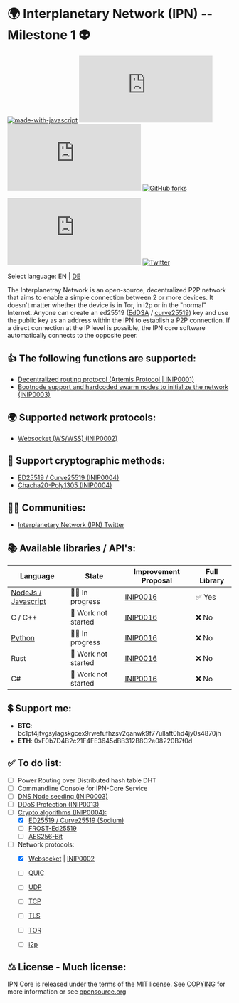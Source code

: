 # 🌍 **Interplanetary Network (IPN) -- Milestone 1** 👽

[![made-with-javascript](https://img.shields.io/badge/Made%20with-JavaScript-1f425f.svg)](https://www.javascript.com)
[![GitHub branches](https://badgen.net/github/branches/Naereen/Strapdown.js)](https://github.com/fluffelpuff/ipncore/)
[![GitHub commits](https://badgen.net/github/commits/Naereen/Strapdown.js)](https://github.com/fluffelpuff/ipncore/commit/)
[![GitHub forks](https://img.shields.io/github/forks/Naereen/StrapDown.js.svg?style=social&label=Fork&maxAge=2592000)](https://github.com/fluffelpuff/ipncore/network/)

[![GitHub license](https://badgen.net/github/license/Naereen/Strapdown.js)](https://github.com/Naereen/StrapDown.js/blob/master/LICENSE)
[![Twitter](https://badgen.net/badge/icon/twitter?icon=twitter&label)](https://twitter.com/fluffelpuffcode)



Select language: EN | [DE](./README_eu_DE.md)

The Interplanetray Network is an open-source, decentralized P2P network that aims to enable a simple connection between 2 or more devices. It doesn't matter whether the device is in Tor, in i2p or in the "normal" Internet. Anyone can create an ed25519 ([EdDSA](https://en.wikipedia.org/wiki/EdDSA) / [curve25519](https://en.wikipedia.org/wiki/Curve25519)) key and use the public key as an address within the IPN to establish a P2P connection. If a direct connection at the IP level is possible, the IPN core software automatically connects to the opposite peer.


## 👍 **The following functions are supported:**
- [Decentralized routing protocol (Artemis Protocol | INIP0001)](https://github.com/fluffelpuff/ipncore/blob/main/inips/inip_0001_de.mediawiki)
- [Bootnode support and hardcoded swarm nodes to initialize the network (INIP0003)](https://github.com/fluffelpuff/ipncore/blob/main/inips/inip_0003_de.mediawiki)


## 🌍 **Supported network protocols:**
- [Websocket (WS/WSS) (INIP0002)](https://github.com/fluffelpuff/ipncore/blob/main/inips/inip_0002_de.mediawiki)


## 🔐 **Support cryptographic methods:**
- [ED25519 / Curve25519 (INIP0004)](https://github.com/fluffelpuff/ipncore/blob/main/inips/inip_0004_de.mediawiki)
- [Chacha20-Poly1305 (INIP0004)](https://github.com/fluffelpuff/ipncore/blob/main/inips/inip_0004_de.mediawiki)


## 🚀🍾 **Communities:** 
* [Interplanetary Network (IPN) Twitter](https://twitter.com/fluffelpuffcode)


## 📚 **Available libraries / API's:**
| Language                                                      | State               | Improvement Proposal                                                                              | Full Library |
| ---                                                           | ---                 | ---                                                                                               | ---          |
| [NodeJs / Javascript](https://github.com/fluffelpuff/ipncore) | 👩‍💻 In progress      |     [INIP0016](https://github.com/fluffelpuff/ipncore/blob/main/inips/inip_0016_de.mediawiki)     |     ✅ Yes    |
| C / C++                                                       | 🚫 Work not started |     [INIP0016](https://github.com/fluffelpuff/ipncore/blob/main/inips/inip_0016_de.mediawiki)     |     ❌ No     |
| [Python](https://github.com/fluffelpuff/IpnPy)                | 👩‍💻 In progress      |     [INIP0016](https://github.com/fluffelpuff/ipncore/blob/main/inips/inip_0016_de.mediawiki)     |     ❌ No     |
| Rust                                                          | 🚫 Work not started |     [INIP0016](https://github.com/fluffelpuff/ipncore/blob/main/inips/inip_0016_de.mediawiki)     |     ❌ No     |
| C#                                                            | 🚫 Work not started |     [INIP0016](https://github.com/fluffelpuff/ipncore/blob/main/inips/inip_0016_de.mediawiki)     |     ❌ No     |


## 💲 **Support me:**
- **BTC**: bc1pt4jfvgsylagskgcex9rwefufhzsv2qanwk9f77ullaft0hd4jy0s4870jh
- **ETH**: 0xF0b7D4B2c21F4FE3645dBB312B8C2e08220B7f0d


## ✅ **To do list:**
- [ ] Power Routing over Distributed hash table DHT
- [ ] Commandline Console for IPN-Core Service
- [ ] [DNS Node seeding (INIP0003)](https://github.com/fluffelpuff/ipncore/blob/main/inips/inip_0003_de.mediawiki)
- [ ] [DDoS Protection (INIP0013)](https://github.com/fluffelpuff/ipncore/blob/main/inips/inip_0013_de.mediawiki)
- [ ] [Crypto algorithms (INIP0004):](https://github.com/fluffelpuff/ipncore/blob/main/inips/inip_0004_de.mediawiki)
  - [X] [ED25519 / Curve25519 (Sodium)](https://github.com/paixaop/node-sodium#readme)
  - [ ] [FROST-Ed25519](https://docs.rs/frost-dalek/latest/frost_dalek/)
  - [ ] [AES256-Bit](https://github.com/brix/crypto-js)
- [ ] Network protocols:
  - [x] [Websocket](https://en.wikipedia.org/wiki/WebSocket) | [INIP0002](https://github.com/fluffelpuff/ipncore/blob/main/inips/inip_0002_de.mediawiki)
  - [ ] [QUIC](https://en.wikipedia.org/wiki/QUIC)
  - [ ] [UDP](https://en.wikipedia.org/wiki/User_Datagram_Protocol)
  - [ ] [TCP](https://en.wikipedia.org/wiki/Transmission_Control_Protocol)
  - [ ] [TLS](https://en.wikipedia.org/wiki/Transport_Layer_Security)
  - [ ] [TOR](https://en.wikipedia.org/wiki/Tor_(network))
  - [ ] [i2p](https://en.wikipedia.org/wiki/I2P)


## ⚖️ **License - Much license:**
IPN Core is released under the terms of the MIT license. See
[COPYING](COPYING) for more information or see
[opensource.org](https://opensource.org/licenses/MIT)